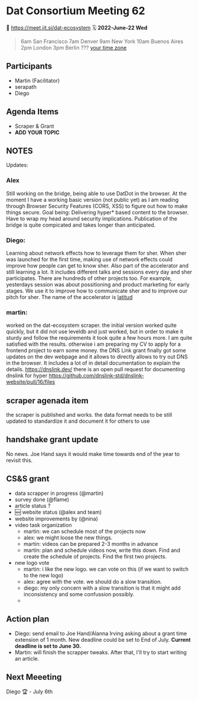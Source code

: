 # Dat Consortium Meeting 62

📍 https://meet.jit.si/dat-ecosystem
🗓 **2022-June-22 Wed**
> 6am San Francisco
 7am Denver 
 9am New York
 10am Buenos Aires
 2pm London
 3pm Berlin
 ??? [your time zone](https://www.timeanddate.com/worldclock/fixedtime.html?iso=20220622T22&p1=671&ah=1)

## Participants

- Martin (Facilitator)
- serapath
- Diego

## Agenda Items

- Scraper & Grant
- **ADD YOUR TOPIC**

## NOTES

Updates:

### Alex

Still working on the bridge, being able to use DatDot in the browser. At the moment I have a working basic version (not public yet) as I am reading through Browser Security Features (CORS, XSS) to figure out how to make things secure. Goal being: Delivering hyper* based content to the browser. Have to wrap my head around security implications. Publication of the bridge is quite compicated and takes longer than anticipated.

### Diego:
Learning about network effects how to leverage them for sher. When sher was launched for the first time, making use of network effects could improve how people can get to know sher.
Also part of the accelerator and still learning a lot. It includes different talks and sessions every day and sher participates. There are hundreds of other projects too. For example, yesterdays session was about possitioning and product marketing for early stages. We use it to improve how to communicate sher and to improve our pitch for sher. The name of the accelerator is [latitud](https://www.latitud.com/)

### martin:
worked on the dat-ecosystem scraper.
the initial version worked quite quickly, but it
did not use leveldb and just worked, but in order
to make it sturdy and follow the requirements it took quite a few hours more. I am quite satisfied with the results.
otherwise i am preparing my CV to apply for a frontend project to earn some money.
the DNS Link grant finally got some updates on the dev webpage and it allows to directly allows to try out DNS in the browser. It includes a lot of in detail documentation to explain the details.
https://dnslink.dev/
there is an open pull request for documenting dnslink for hyper https://github.com/dnslink-std/dnslink-website/pull/16/files


## scraper agenada item
the scraper is published and works.
the data format needs to be still updated to standardize it and document it for others to use

## handshake grant update

No news. Joe Hand says it would make time towards end of the year to revisit this.

## CS&S grant

- data scrapper in progress (@martin)
- survey done (@flame)
- article status ?
- :new: website status (@alex and team)
- website improvements by (@nina) 
- video task organization
    - martin: we can schedule most of the projects now
    - alex: we might loose the new things.
    - martin: videos can be prepared 2-3 months in advance
    - martin: plan and schedule videos now, write this down. Find and create the schedule of projects. Find the first two projects.
- new logo vote
    - martin: i like the new logo. we can vote on this (if we want to switch to the new logo)
    - alex: agree with the vote. we should do a slow transition.
    - diego: my only concern with a slow transition is that it might add inconsistency and some confussion possibly.
    - 

## Action plan

- Diego: send email to Joe Hand/Alanna Irving asking about a grant time extension of 1 month. New deadline could be set to End of July. **Current deadline is set to June 30.**
- Martin: will finish the scrapper tweaks. After that, I'll try to start writing an article.

## Next Meeeting

Diego :trophy: - July 6th
